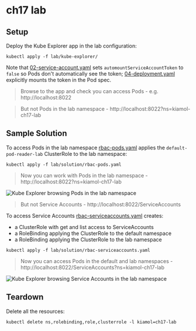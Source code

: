 # ch17 lab

## Setup

Deploy the Kube Explorer app in the lab configuration:

```
kubectl apply -f lab/kube-explorer/
```

Note that [02-service-account.yaml](./kube-explorer/02-service-account.yaml) sets `automountServiceAccountToken` to `false` so Pods don't automatically see the token; [04-deployment.yaml](./kube-explorer/04-deployment.yaml) explicitly mounts the token in the Pod spec.

> Browse to the app and check you can access Pods - e.g. http://localhost:8022

> But not Pods in the lab namespace - http://localhost:8022?ns=kiamol-ch17-lab

## Sample Solution

To access Pods in the lab namespace [rbac-pods.yaml](./solution/rbac-pods.yaml) applies the `default-pod-reader-lab` ClusterRole to the lab namespace:

```
kubectl apply -f lab/solution/rbac-pods.yaml
```

> Now you can work with Pods in the lab namespace - http://localhost:8022?ns=kiamol-ch17-lab

![Kube Explorer browsing Pods in the lab namespace](./solution/pods.png)

> But not Service Accounts - http://localhost:8022/ServiceAccounts

To access Service Accounts [rbac-serviceaccounts.yaml](./solution/rbac-serviceaccounts.yaml) creates:

- a ClusterRole with get and list access to ServiceAccounts
- a RoleBinding applying the ClusterRole to the default namespace
- a RoleBinding applying the ClusterRole to the lab namespace

```
kubectl apply -f lab/solution/rbac-serviceaccounts.yaml
```

> Now you can access Pods in the default and lab namespaces - http://localhost:8022/ServiceAccounts?ns=kiamol-ch17-lab

![Kube Explorer browsing Service Accounts in the lab namespace](./solution/service-accounts.png)

## Teardown

Delete all the resources:

```
kubectl delete ns,rolebinding,role,clusterrole -l kiamol=ch17-lab
```
